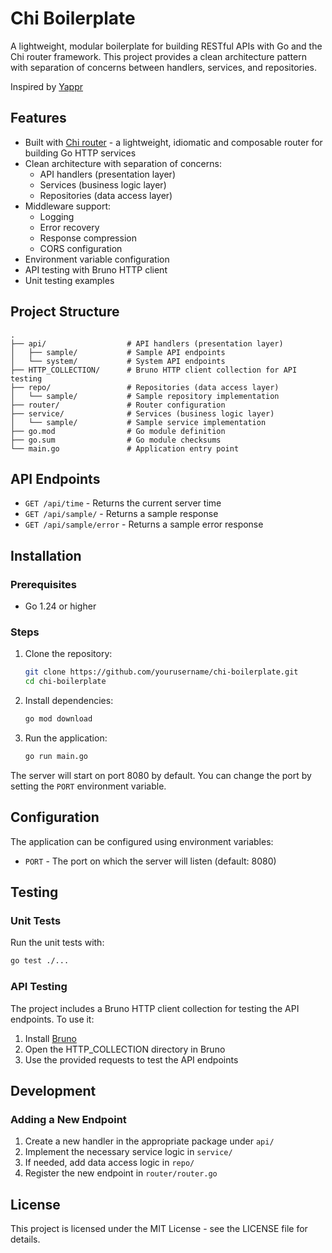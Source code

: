 # Chi Boilerplate

A lightweight, modular boilerplate for building RESTful APIs with Go and the Chi router framework. This project provides a clean architecture pattern with separation of concerns between handlers, services, and repositories.

Inspired by [Yappr](https://github.com/Melkeydev/yappr)

## Features

- Built with [Chi router](https://github.com/go-chi/chi) - a lightweight, idiomatic and composable router for building Go HTTP services
- Clean architecture with separation of concerns:
  - API handlers (presentation layer)
  - Services (business logic layer)
  - Repositories (data access layer)
- Middleware support:
  - Logging
  - Error recovery
  - Response compression
  - CORS configuration
- Environment variable configuration
- API testing with Bruno HTTP client
- Unit testing examples

## Project Structure

```
.
├── api/                  # API handlers (presentation layer)
│   ├── sample/           # Sample API endpoints
│   └── system/           # System API endpoints
├── HTTP_COLLECTION/      # Bruno HTTP client collection for API testing
├── repo/                 # Repositories (data access layer)
│   └── sample/           # Sample repository implementation
├── router/               # Router configuration
├── service/              # Services (business logic layer)
│   └── sample/           # Sample service implementation
├── go.mod                # Go module definition
├── go.sum                # Go module checksums
└── main.go               # Application entry point
```

## API Endpoints

- `GET /api/time` - Returns the current server time
- `GET /api/sample/` - Returns a sample response
- `GET /api/sample/error` - Returns a sample error response

## Installation

### Prerequisites

- Go 1.24 or higher

### Steps

1. Clone the repository:
   ```bash
   git clone https://github.com/yourusername/chi-boilerplate.git
   cd chi-boilerplate
   ```

2. Install dependencies:
   ```bash
   go mod download
   ```

3. Run the application:
   ```bash
   go run main.go
   ```

The server will start on port 8080 by default. You can change the port by setting the `PORT` environment variable.

## Configuration

The application can be configured using environment variables:

- `PORT` - The port on which the server will listen (default: 8080)

## Testing

### Unit Tests

Run the unit tests with:

```bash
go test ./...
```

### API Testing

The project includes a Bruno HTTP client collection for testing the API endpoints. To use it:

1. Install [Bruno](https://www.usebruno.com/)
2. Open the HTTP_COLLECTION directory in Bruno
3. Use the provided requests to test the API endpoints

## Development

### Adding a New Endpoint

1. Create a new handler in the appropriate package under `api/`
2. Implement the necessary service logic in `service/`
3. If needed, add data access logic in `repo/`
4. Register the new endpoint in `router/router.go`

## License

This project is licensed under the MIT License - see the LICENSE file for details.
